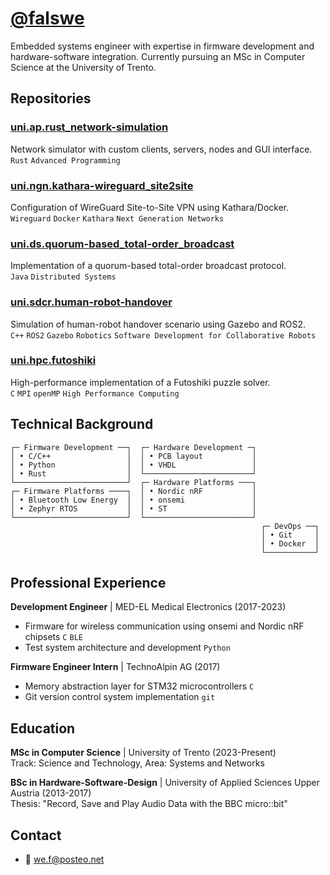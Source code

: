 # [@falswe](https://github.com/falswe)

Embedded systems engineer with expertise in firmware development and hardware-software integration. Currently pursuing an MSc in Computer Science at the University of Trento.

## Repositories
<!-- 
### [uni.lpw.zephyr-sam.ctx-protocols](https://github.com/falswe/uni.lpw.zephyr-sam.ctx-protocols)
Implementation of concurrent transmission protocols in Zephyr OS based communication framework.
`C` `Zephyr RTOS` `Wireless Communication`

### [uni.lpw.zephyr-sam.logging](https://github.com/falswe/uni.lpw.zephyr-sam.logging)
Custom logging implementation for Zephyr OS based communication framework.
`C` `Zephyr RTOS` `Embedded Systems` -->

### [uni.ap.rust_network-simulation](https://github.com/falswe/uni.ap.rust_network-simulation)
Network simulator with custom clients, servers, nodes and GUI interface.  
`Rust` `Advanced Programming`

### [uni.ngn.kathara-wireguard_site2site](https://github.com/falswe/uni.ngn.kathara-wireguard_site2site)
Configuration of WireGuard Site-to-Site VPN using Kathara/Docker.  
`Wireguard` `Docker` `Kathara` `Next Generation Networks`

### [uni.ds.quorum-based_total-order_broadcast](https://github.com/falswe/uni.ds.quorum-based_total-order_broadcast)
Implementation of a quorum-based total-order broadcast protocol.  
`Java` `Distributed Systems`

### [uni.sdcr.human-robot-handover](https://github.com/falswe/uni.sdcr.human-robot-handover)
Simulation of human-robot handover scenario using Gazebo and ROS2.  
`C++` `ROS2` `Gazebo` `Robotics` `Software Development for Collaborative Robots`

### [uni.hpc.futoshiki](https://github.com/falswe/uni.hpc.futoshiki)
High-performance implementation of a Futoshiki puzzle solver.  
`C` `MPI` `openMP` `High Performance Computing`

## Technical Background

```
┌─ Firmware Development ──┐  ┌─ Hardware Development ─┐
│ • C/C++                 │  │ • PCB layout           │
│ • Python                │  │ • VHDL                 │
│ • Rust                  │  └────────────────────────┘
└─────────────────────────┘  ┌─ Hardware Platforms ───┐
┌─ Firmware Platforms ────┐  │ • Nordic nRF           │
│ • Bluetooth Low Energy  │  │ • onsemi               │
│ • Zephyr RTOS           │  │ • ST                   │
└─────────────────────────┘  └────────────────────────┘
                                                        ┌─ DevOps ──┐
                                                        │ • Git     │
                                                        │ • Docker  │
                                                        └───────────┘
```
<!-- - Firmware Development
  - C/C++
  - Python
  - Rust

- Firmware Platforms
  - Bluetooth Low Energy
  - Zephyr RTOS

- Hardware Development 
  - PCB layout
  - VHDL

- Hardware Platforms
  - Nordic nRF
  - onsemi
  - ST

- DevOps
  - Git
  - Docker -->

## Professional Experience

**Development Engineer** | MED-EL Medical Electronics (2017-2023)
- Firmware for wireless communication using onsemi and Nordic nRF chipsets `C` `BLE`
- Test system architecture and development `Python`

**Firmware Engineer Intern** | TechnoAlpin AG (2017)
- Memory abstraction layer for STM32 microcontrollers `C`
- Git version control system implementation `git`

## Education

**MSc in Computer Science** | University of Trento (2023-Present)  
Track: Science and Technology, Area: Systems and Networks

**BSc in Hardware-Software-Design** | University of Applied Sciences Upper Austria (2013-2017)  
Thesis: "Record, Save and Play Audio Data with the BBC micro::bit"  

## Contact

- 📧 we.f@posteo.net

